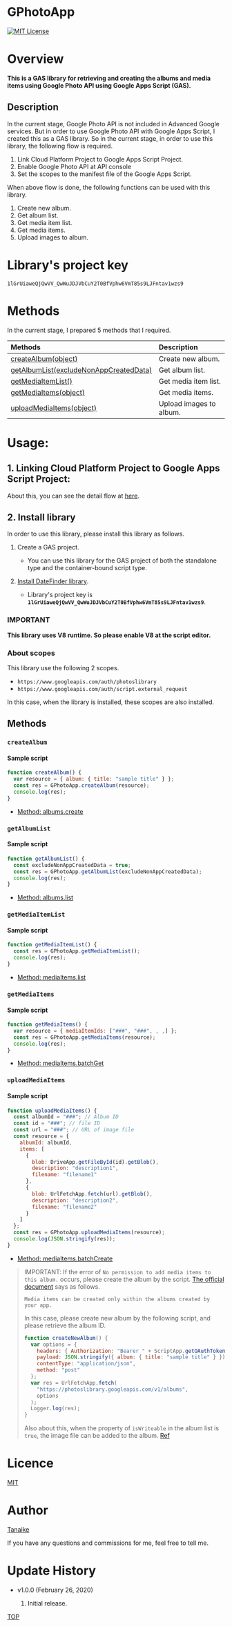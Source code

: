 # GPhotoApp

<a name="top"></a>
[![MIT License](http://img.shields.io/badge/license-MIT-blue.svg?style=flat)](LICENCE)

<a name="overview"></a>

# Overview

**This is a GAS library for retrieving and creating the albums and media items using Google Photo API using Google Apps Script (GAS).**

<a name="description"></a>

## Description

In the current stage, Google Photo API is not included in Advanced Google services. But in order to use Google Photo API with Google Apps Script, I created this as a GAS library. So in the current stage, in order to use this library, the following flow is required.

1. Link Cloud Platform Project to Google Apps Script Project.
2. Enable Google Photo API at API console
3. Set the scopes to the manifest file of the Google Apps Script.

When above flow is done, the following functions can be used with this library.

1. Create new album.
2. Get album list.
3. Get media item list.
4. Get media items.
5. Upload images to album.

# Library's project key

```
1lGrUiaweQjQwVV_QwWuJDJVbCuY2T0BfVphw6VmT85s9LJFntav1wzs9
```

# Methods

In the current stage, I prepared 5 methods that I required.

| Methods                                                 | Description             |
| :------------------------------------------------------ | :---------------------- |
| [createAlbum(object)](#createalbum)                     | Create new album.       |
| [getAlbumList(excludeNonAppCreatedData)](#getalbumList) | Get album list.         |
| [getMediaItemList()](#getmediaitemList)                 | Get media item list.    |
| [getMediaItems(object)](#getmediaitems)                 | Get media items.        |
| [uploadMediaItems(object)](#uploadmediaitems)           | Upload images to album. |

<a name="usage"></a>

# Usage:

## 1. Linking Cloud Platform Project to Google Apps Script Project:

About this, you can see the detail flow at [here](https://gist.github.com/tanaikech/e945c10917fac34a9d5d58cad768832c).

## 2. Install library

In order to use this library, please install this library as follows.

1. Create a GAS project.

   - You can use this library for the GAS project of both the standalone type and the container-bound script type.

1. [Install DateFinder library](https://developers.google.com/apps-script/guides/libraries).

   - Library's project key is **`1lGrUiaweQjQwVV_QwWuJDJVbCuY2T0BfVphw6VmT85s9LJFntav1wzs9`**.

### IMPORTANT

**This library uses V8 runtime. So please enable V8 at the script editor.**

### About scopes

This library use the following 2 scopes.

- `https://www.googleapis.com/auth/photoslibrary`
- `https://www.googleapis.com/auth/script.external_request`

In this case, when the library is installed, these scopes are also installed.

## Methods

<a name="createalbum"></a>

### `createAlbum`

#### Sample script

```javascript
function createAlbum() {
  var resource = { album: { title: "sample title" } };
  const res = GPhotoApp.createAlbum(resource);
  console.log(res);
}
```

- [Method: albums.create](https://developers.google.com/photos/library/reference/rest/v1/albums/create)

<a name="getalbumList"></a>

### `getAlbumList`

#### Sample script

```javascript
function getAlbumList() {
  const excludeNonAppCreatedData = true;
  const res = GPhotoApp.getAlbumList(excludeNonAppCreatedData);
  console.log(res);
}
```

- [Method: albums.list](https://developers.google.com/photos/library/reference/rest/v1/albums/list)

<a name="getmediaitemList"></a>

### `getMediaItemList`

#### Sample script

```javascript
function getMediaItemList() {
  const res = GPhotoApp.getMediaItemList();
  console.log(res);
}
```

- [Method: mediaItems.list](https://developers.google.com/photos/library/reference/rest/v1/mediaItems/list)

<a name="getmediaitems"></a>

### `getMediaItems`

#### Sample script

```javascript
function getMediaItems() {
  var resource = { mediaItemIds: ["###", "###", , ,] };
  const res = GPhotoApp.getMediaItems(resource);
  console.log(res);
}
```

- [Method: mediaItems.batchGet](https://developers.google.com/photos/library/reference/rest/v1/mediaItems/batchGet)

<a name="uploadmediaitems"></a>

### `uploadMediaItems`

#### Sample script

```javascript
function uploadMediaItems() {
  const albumId = "###"; // Album ID
  const id = "###"; // file ID
  const url = "###"; // URL of image file
  const resource = {
    albumId: albumId,
    items: [
      {
        blob: DriveApp.getFileById(id).getBlob(),
        description: "description1",
        filename: "filename1"
      },
      {
        blob: UrlFetchApp.fetch(url).getBlob(),
        description: "description2",
        filename: "filename2"
      }
    ]
  };
  const res = GPhotoApp.uploadMediaItems(resource);
  console.log(JSON.stringify(res));
}
```

- [Method: mediaItems.batchCreate](https://developers.google.com/photos/library/reference/rest/v1/mediaItems/batchCreate)

> IMPORTANT:
> If the error of `No permission to add media items to this album.` occurs, please create the album by the script. [The official document](https://developers.google.com/photos/library/guides/upload-media#creating-media-item) says as follows.
>
> ```
> Media items can be created only within the albums created by your app.
> ```
>
> In this case, please create new album by the following script, and please retrieve the album ID.
>
> ```javascript
> function createNewAlbum() {
>   var options = {
>     headers: { Authorization: "Bearer " + ScriptApp.getOAuthToken() },
>     payload: JSON.stringify({ album: { title: "sample title" } }),
>     contentType: "application/json",
>     method: "post"
>   };
>   var res = UrlFetchApp.fetch(
>     "https://photoslibrary.googleapis.com/v1/albums",
>     options
>   );
>   Logger.log(res);
> }
> ```
>
> Also about this, when the property of `isWriteable` in the album list is `true`, the image file can be added to the album. [Ref](https://developers.google.com/photos/library/reference/rest/v1/albums)

<a name="licence"></a>

# Licence

[MIT](LICENCE)

<a name="author"></a>

# Author

[Tanaike](https://tanaikech.github.io/about/)

If you have any questions and commissions for me, feel free to tell me.

<a name="updatehistory"></a>

# Update History

- v1.0.0 (February 26, 2020)

  1. Initial release.

[TOP](#top)

